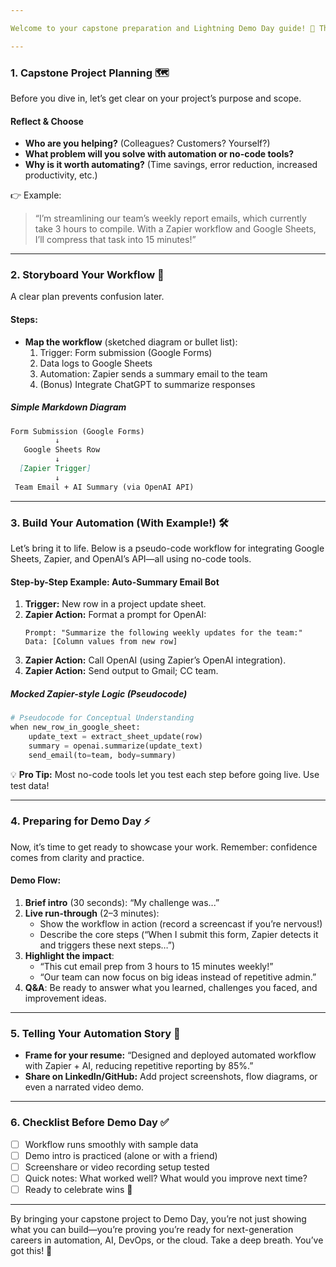 ```yaml
---

Welcome to your capstone preparation and Lightning Demo Day guide! 🚀 This is where everything you’ve learned comes together—where theory turns into practice and practice shines in the spotlight. Whether you’re automating a work report, building a client onboarding system, or creating an AI-infused to-do list, this is your chance to showcase your skills and build confidence for real-world impact.

---
```


### 1. Capstone Project Planning 🗺️

Before you dive in, let’s get clear on your project’s purpose and scope.

#### Reflect & Choose

- **Who are you helping?** (Colleagues? Customers? Yourself?)
- **What problem will you solve with automation or no-code tools?**
- **Why is it worth automating?** (Time savings, error reduction, increased productivity, etc.)

👉 Example:
> “I’m streamlining our team’s weekly report emails, which currently take 3 hours to compile. With a Zapier workflow and Google Sheets, I’ll compress that task into 15 minutes!”

---

### 2. Storyboard Your Workflow 🎨

A clear plan prevents confusion later.

#### Steps:
- **Map the workflow** (sketched diagram or bullet list):
    1. Trigger: Form submission (Google Forms)
    2. Data logs to Google Sheets
    3. Automation: Zapier sends a summary email to the team
    4. (Bonus) Integrate ChatGPT to summarize responses

##### Simple Markdown Diagram
```markdown
Form Submission (Google Forms)
          ↓
   Google Sheets Row
          ↓
  [Zapier Trigger]
          ↓
 Team Email + AI Summary (via OpenAI API)
```

---

### 3. Build Your Automation (With Example!) 🛠️

Let’s bring it to life. Below is a pseudo-code workflow for integrating Google Sheets, Zapier, and OpenAI’s API—all using no-code tools.

#### Step-by-Step Example: Auto-Summary Email Bot

1. **Trigger:** New row in a project update sheet.
2. **Zapier Action:** Format a prompt for OpenAI:
    ```
    Prompt: "Summarize the following weekly updates for the team:"
    Data: [Column values from new row]
    ```
3. **Zapier Action:** Call OpenAI (using Zapier’s OpenAI integration).
4. **Zapier Action:** Send output to Gmail; CC team.

##### Mocked Zapier-style Logic (Pseudocode)
```python
# Pseudocode for Conceptual Understanding
when new_row_in_google_sheet:
    update_text = extract_sheet_update(row)
    summary = openai.summarize(update_text)
    send_email(to=team, body=summary)
```

💡 **Pro Tip:** Most no-code tools let you test each step before going live. Use test data!

---

### 4. Preparing for Demo Day ⚡

Now, it’s time to get ready to showcase your work. Remember: confidence comes from clarity and practice.

#### Demo Flow:

1. **Brief intro** (30 seconds): “My challenge was...”
2. **Live run-through** (2–3 minutes):
    - Show the workflow in action (record a screencast if you’re nervous!)
    - Describe the core steps (“When I submit this form, Zapier detects it and triggers these next steps…”)
3. **Highlight the impact**:
    - “This cut email prep from 3 hours to 15 minutes weekly!”
    - “Our team can now focus on big ideas instead of repetitive admin.”
4. **Q&A**: Be ready to answer what you learned, challenges you faced, and improvement ideas.

---

### 5. Telling Your Automation Story 🎤

- **Frame for your resume:** “Designed and deployed automated workflow with Zapier + AI, reducing repetitive reporting by 85%.”
- **Share on LinkedIn/GitHub:** Add project screenshots, flow diagrams, or even a narrated video demo.

---

### 6. Checklist Before Demo Day ✅

- [ ] Workflow runs smoothly with sample data
- [ ] Demo intro is practiced (alone or with a friend)
- [ ] Screenshare or video recording setup tested
- [ ] Quick notes: What worked well? What would you improve next time?
- [ ] Ready to celebrate wins 🥳

---

By bringing your capstone project to Demo Day, you’re not just showing what you can build—you’re proving you’re ready for next-generation careers in automation, AI, DevOps, or the cloud. Take a deep breath. You’ve got this! 🌟